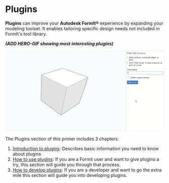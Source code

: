# Plugins

**Plugins** can improve your **Autodesk FormIt®** experience by expanding your modeling toolset. It enables tailoring specific design needs not included in FormIt's tool library. 

_**(ADD HERO-GIF showing most interesting plugins)**_

![](../.gitbook/assets/G5.gif)

The Plugins section of this primer includes 3 chapters:

1. [Introduction to plugins](introduction/): Describes basic information you need to know about plugins
2. [How to use plugins](how-to-use-plug-ins/): If you are a Formit user and want to give plugins a try, this section will guide you through that process.
3. [How to develop plugins](how-to-use-plug-ins/): If you are a developer and want to go the extra mile this section will guide you into developing plugins.




